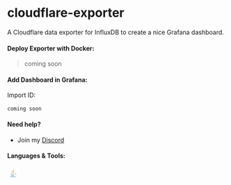 # cloudflare-exporter
A Cloudflare data exporter for InfluxDB to create a nice Grafana dashboard.


#### Deploy Exporter with Docker:
> coming soon


#### Add Dashboard in Grafana:
Import ID:
```
coming soon
```

#### Need help?
- Join my [Discord](https://discord.gg/q9JJGjRXvV)

#### Languages & Tools:
[<img align="left" alt="Java" width="26px" src="https://github.com/edent/SuperTinyIcons/blob/master/images/svg/java.svg" />][wikipediajava]

[wikipediajava]: https://en.wikipedia.org/wiki/Java_(programming_language)

